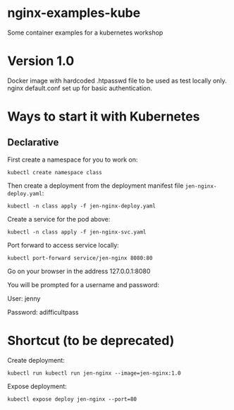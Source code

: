 # nginx-examples-kube
Some container examples for a kubernetes workshop

# Version 1.0

Docker image with hardcoded .htpasswd file to be used as test locally only. nginx default.conf set up for basic authentication.

# Ways to start it with Kubernetes

## Declarative

First create a namespace for you to work on:

`kubectl create namespace class`

Then create a deployment from the deployment manifest file `jen-nginx-deploy.yaml`:

`kubectl -n class apply -f jen-nginx-deploy.yaml`

Create a service for the pod above:

`kubectl -n class apply -f jen-nginx-svc.yaml`

Port forward to access service locally:

`kubectl port-forward service/jen-nginx 8080:80`

Go on your browser in the address 127.0.0.1:8080

You will be prompted for a username and password:

User: jenny

Password: adifficultpass




# Shortcut (to be deprecated)
Create deployment:

`kubectl run kubectl run jen-nginx --image=jen-nginx:1.0`

Expose deployment:

`kubectl expose deploy jen-nginx --port=80`

